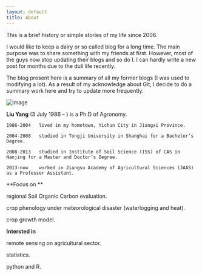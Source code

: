 ```yaml
---
layout: default
title: About
---
```


This is a brief history or simple stories of my life since 2006.

I would like to keep a dairy or so called blog for a long time. The main purpose was to share something with my friends at first. However, most of the guys now stop updating their blogs and so do I. I can hardly write a new post for months due to the dull life recently.

The blog present here is a summary of all my former blogs (I was used to modifying a lot). As a result of my acknowledge about Git, I decide to do a summary work here and try to update more frequently.

![image](http://img5.douban.com/view/photo/photo/public/p2195656447.jpg)

**Liu Yang** (3 July 1986 – ) is a Ph.D of Agronomy.

    1986-2004	lived in my hometown, Yichun City in Jiangxi Province.

    2004-2008	studied in Tongji University in Shanghai for a Bachelor‘s Degree.

    2008-2013	studied in Institute of Soil Science (ISS) of CAS in Nanjing for a Master and Doctor‘s Degree.

    2013-now	worked in Jiangsu Academy of Agricultural Sciences (JAAS) as a Professor Assistant.


**Focus on **

regional Soil Organic Carbon evaluation. 

crop phenology under meteorological disaster (waterlogging and heat).

crop growth model.

**Intersted in**

remote sensing on agricultural sector.

statistics.

python and R.
